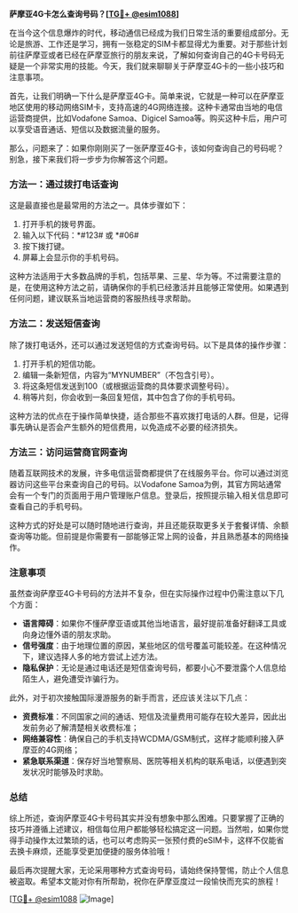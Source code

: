 **萨摩亚4G卡怎么查询号码？[[TG💪+ @esim1088](https://t.me/s/esim1088)]**

在当今这个信息爆炸的时代，移动通信已经成为我们日常生活的重要组成部分。无论是旅游、工作还是学习，拥有一张稳定的SIM卡都显得尤为重要。对于那些计划前往萨摩亚或者已经在萨摩亚旅行的朋友来说，了解如何查询自己的4G卡号码无疑是一个非常实用的技能。今天，我们就来聊聊关于萨摩亚4G卡的一些小技巧和注意事项。

首先，让我们明确一下什么是萨摩亚4G卡。简单来说，它就是一种可以在萨摩亚地区使用的移动网络SIM卡，支持高速的4G网络连接。这种卡通常由当地的电信运营商提供，比如Vodafone Samoa、Digicel Samoa等。购买这种卡后，用户可以享受语音通话、短信以及数据流量的服务。

那么，问题来了：如果你刚刚买了一张萨摩亚4G卡，该如何查询自己的号码呢？别急，接下来我们将一步步为你解答这个问题。

### 方法一：通过拨打电话查询

这是最直接也是最常用的方法之一。具体步骤如下：

1. 打开手机的拨号界面。
2. 输入以下代码：*#123# 或 *#06#
3. 按下拨打键。
4. 屏幕上会显示你的手机号码。

这种方法适用于大多数品牌的手机，包括苹果、三星、华为等。不过需要注意的是，在使用这种方法之前，请确保你的手机已经激活并且能够正常使用。如果遇到任何问题，建议联系当地运营商的客服热线寻求帮助。

### 方法二：发送短信查询

除了拨打电话外，还可以通过发送短信的方式查询号码。以下是具体的操作步骤：

1. 打开手机的短信功能。
2. 编辑一条新短信，内容为“MYNUMBER”（不包含引号）。
3. 将这条短信发送到100（或根据运营商的具体要求调整号码）。
4. 稍等片刻，你会收到一条回复短信，其中包含了你的手机号码。

这种方法的优点在于操作简单快捷，适合那些不喜欢拨打电话的人群。但是，记得事先确认是否会产生额外的短信费用，以免造成不必要的经济损失。

### 方法三：访问运营商官网查询

随着互联网技术的发展，许多电信运营商都提供了在线服务平台。你可以通过浏览器访问这些平台来查询自己的号码。以Vodafone Samoa为例，其官方网站通常会有一个专门的页面用于用户管理账户信息。登录后，按照提示输入相关信息即可查看自己的手机号码。

这种方式的好处是可以随时随地进行查询，并且还能获取更多关于套餐详情、余额查询等功能。但前提是你需要有一部能够正常上网的设备，并且熟悉基本的网络操作。

### 注意事项

虽然查询萨摩亚4G卡号码的方法并不复杂，但在实际操作过程中仍需注意以下几个方面：

- **语言障碍**：如果你不懂萨摩亚语或其他当地语言，最好提前准备好翻译工具或向身边懂外语的朋友求助。
- **信号强度**：由于地理位置的原因，某些地区的信号覆盖可能较差。在这种情况下，建议选择人多的地方尝试上述方法。
- **隐私保护**：无论是通过电话还是短信查询号码，都要小心不要泄露个人信息给陌生人，避免遭受诈骗行为。

此外，对于初次接触国际漫游服务的新手而言，还应该关注以下几点：

- **资费标准**：不同国家之间的通话、短信及流量费用可能存在较大差异，因此出发前务必了解清楚相关收费标准；
- **网络兼容性**：确保自己的手机支持WCDMA/GSM制式，这样才能顺利接入萨摩亚的4G网络；
- **紧急联系渠道**：保存好当地警察局、医院等相关机构的联系电话，以便遇到突发状况时能够及时求助。

### 总结

综上所述，查询萨摩亚4G卡号码其实并没有想象中那么困难。只要掌握了正确的技巧并遵循上述建议，相信每位用户都能够轻松搞定这一问题。当然啦，如果你觉得手动操作太过繁琐的话，也可以考虑购买一张预付费的eSIM卡，这样不仅能省去换卡麻烦，还能享受更加便捷的服务体验哦！

最后再次提醒大家，无论采用哪种方式查询号码，请始终保持警惕，防止个人信息被盗取。希望本文能对你有所帮助，祝你在萨摩亚度过一段愉快而充实的旅程！

[[TG💪+ @esim1088](https://t.me/s/esim1088) ![Image](https://i.postimg.cc/4NQfJmqS/Snipaste-2025-05-13-00-14-12.png)]